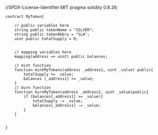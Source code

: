 //SPDX-License-Identifier:MIT
pragma solidity 0.8.26;

    contract MyToken{
        
        // public variables here
        string public tokenName = "SILVER";
        string public tokenAbbry = "SLA";
        uint public totalSupply = 0;
    
        
        // mapping variables here
        mapping(address => uint) public balances;
        
        // mint function 
        function mintMyTokens(address _address1, uint _value) public{
            totalSupply += _value;
            balances [_address1] += _value;
        }
        // burn function
        function burnMyToken(address _address1, uint _value)public{
            if (balances[_address1] >= _value){
                totalSupply -= _value;
                balances[_address1] -= _value;
            }
        }
   
   
    } 

    
        
    

